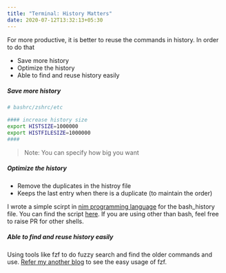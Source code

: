 ```yaml
---
title: "Terminal: History Matters"
date: 2020-07-12T13:32:13+05:30
---
```


For more productive, it is better to reuse the commands in history. In order to do that
- Save more history
- Optimize the history
- Able to find and reuse history easily

##### Save more history

```sh
# bashrc/zshrc/etc

#### increase history size
export HISTSIZE=1000000
export HISTFILESIZE=1000000
####

```

> Note: You can specify how big you want

##### Optimize the history

- Remove the duplicates in the histroy file
- Keeps the last entry when there is a duplicate (to maintain the order)

I wrote a simple scirpt in [nim programming language](https://nim-lang.org/) for the bash_history file. You can find the script [here](https://github.com/thecasualcoder/prunehistory). If you are using other than bash, feel free to raise PR for other shells.

##### Able to find and reuse history easily

Using tools like fzf to do fuzzy search and find the older commands and use. [Refer my another blog](https://dineshba.github.io/posts/fzf/) to see the easy usage of fzf.